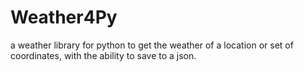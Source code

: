 # Weather4Py
a weather library for python to get the weather of a location or set of coordinates, with the ability to save to a json.
